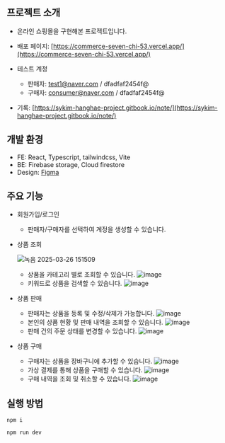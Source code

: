 ## 프로젝트 소개
- 온라인 쇼핑몰을 구현해본 프로젝트입니다.

- 배포 페이지: [https://commerce-seven-chi-53.vercel.app/](https://commerce-seven-chi-53.vercel.app/)
- 테스트 계정
  - 판매자: test1@naver.com / dfadfaf2454f@
  - 구매자: consumer@naver.com / dfadfaf2454f@
- 기록: [https://sykim-hanghae-project.gitbook.io/note/](https://sykim-hanghae-project.gitbook.io/note/)

## 개발 환경
- FE: React, Typescript, tailwindcss, Vite
- BE: Firebase storage, Cloud firestore
- Design: [Figma](https://www.figma.com/file/HyJoDfa3BPHsquAJKmiKce/%EC%99%80%EC%9D%B4%EC%96%B4%ED%94%84%EB%A0%88%EC%9E%84?type=design&node-id=0-1&mode=design&t=iw4FeSTFCTnbqByN-0)

## 주요 기능
- 회원가입/로그인
  - 판매자/구매자를 선택하여 계정을 생성할 수 있습니다.
- 상품 조회
  
  ![녹음 2025-03-26 151509](https://github.com/user-attachments/assets/f3d99497-ad95-4c3a-9c01-d24efaa1ffc2)

  - 상품을 카테고리 별로 조회할 수 있습니다.
    ![image](https://github.com/user-attachments/assets/f67c7bcb-d824-4a26-a811-af7b1275f06f)
  - 키워드로 상품을 검색할 수 있습니다.
    ![image](https://github.com/user-attachments/assets/3651bccf-db8b-4dc2-a07e-0423419b152d)

- 상품 판매 
  - 판매자는 상품을 등록 및 수정/삭제가 가능합니다.
    ![image](https://github.com/user-attachments/assets/2136d7e3-e1d1-4496-be44-92f1ea6afdd2)
  - 본인의 상품 현황 및 판매 내역을 조회할 수 있습니다.
    ![image](https://github.com/user-attachments/assets/bb4789ca-ce0f-4e9a-9fcb-846f1bc28deb)
  - 판매 건의 주문 상태를 변경할 수 있습니다.
    ![image](https://github.com/user-attachments/assets/87f7f7d2-57e1-4d26-ad03-ba91d9524da4)

- 상품 구매
  - 구매자는 상품을 장바구니에 추가할 수 있습니다.
    ![image](https://github.com/user-attachments/assets/097c4f06-b1ed-4911-84bd-c184289342e5)
  - 가상 결제를 통해 상품을 구매할 수 있습니다.
    ![image](https://github.com/user-attachments/assets/f9b31c9c-0668-426d-81ab-7f1a43817add)
  - 구매 내역을 조회 및 취소할 수 있습니다.
    ![image](https://github.com/user-attachments/assets/ae1d70f5-b0b3-4454-8660-5c909210d4b9)


## 실행 방법
```
npm i
```
```
npm run dev
```
